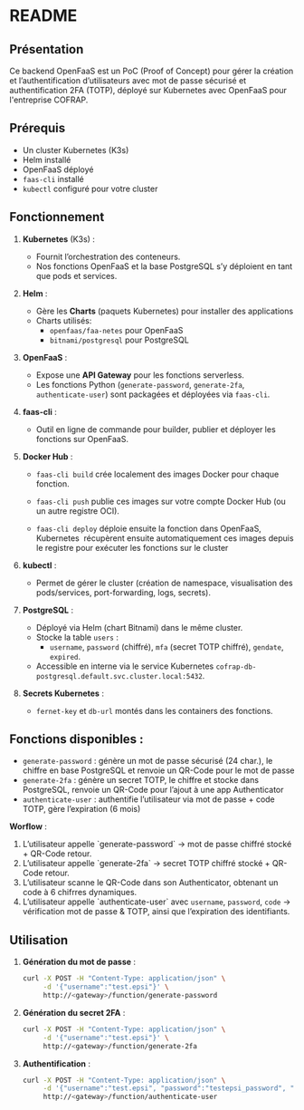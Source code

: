 # README

## Présentation

Ce backend OpenFaaS est un PoC (Proof of Concept) pour gérer la création et l’authentification d’utilisateurs avec mot de passe sécurisé et authentification 2FA (TOTP), déployé sur Kubernetes avec OpenFaaS pour l'entreprise COFRAP.

## Prérequis

- Un cluster Kubernetes (K3s)
- Helm installé
- OpenFaaS déployé
- `faas-cli` installé
- `kubectl` configuré pour votre cluster

## Fonctionnement

1. **Kubernetes** (K3s) :

   - Fournit l’orchestration des conteneurs.
   - Nos fonctions OpenFaaS et la base PostgreSQL s’y déploient en tant que pods et services.

2. **Helm** :

   - Gère les **Charts** (paquets Kubernetes) pour installer des applications
   - Charts utilisés:
     - `openfaas/faa-netes` pour OpenFaaS
     - `bitnami/postgresql` pour PostgreSQL

3. **OpenFaaS** :

   - Expose une **API Gateway** pour  les fonctions serverless.
   - Les fonctions Python (`generate-password`, `generate-2fa`, `authenticate-user`) sont packagées et déployées via `faas-cli`.

4. **faas-cli** :

   - Outil en ligne de commande pour builder, publier et déployer les fonctions sur OpenFaaS.

5. **Docker Hub** :

   - `faas-cli build` crée localement des images Docker pour chaque fonction.

   - `faas-cli push` publie ces images sur votre compte Docker Hub (ou un autre registre OCI).

   - `faas-cli deploy` déploie ensuite la fonction dans OpenFaaS, Kubernetes  récupèrent ensuite automatiquement ces images depuis le registre pour exécuter les fonctions sur le cluster

6. **kubectl** :

   - Permet de gérer le cluster (création de namespace, visualisation des pods/services, port-forwarding, logs, secrets).

7. **PostgreSQL** :

   - Déployé via Helm (chart Bitnami) dans le même cluster.
   - Stocke la table `users` :
     - `username`, `password` (chiffré), `mfa` (secret TOTP chiffré), `gendate`, `expired`.
   - Accessible en interne via le service Kubernetes `cofrap-db-postgresql.default.svc.cluster.local:5432`.

8. **Secrets Kubernetes** :

   - `fernet-key` et `db-url` montés dans les containers des fonctions.

## Fonctions disponibles :

- `generate-password` : génère un mot de passe sécurisé (24 char.), le chiffre en base PostgreSQL et renvoie un QR-Code pour le mot de passe
- `generate-2fa` : génère un secret TOTP, le chiffre et stocke dans PostgreSQL, renvoie un QR-Code pour l’ajout à une app Authenticator
- `authenticate-user` : authentifie l’utilisateur via mot de passe + code TOTP, gère l’expiration (6 mois)

**Worflow** :

   1. L’utilisateur appelle \`generate-password\` → mot de passe chiffré stocké + QR-Code retour.
   2. L’utilisateur appelle \`generate-2fa\` → secret TOTP chiffré stocké + QR-Code retour.
   3. L’utilisateur scanne le QR-Code dans son Authenticator, obtenant un code à 6 chifrres dynamiques.
   4. L’utilisateur appelle \`authenticate-user\` avec `username`, `password`, `code` → vérification mot de passe & TOTP, ainsi que l’expiration des identifiants.

## Utilisation

1. **Génération du mot de passe** :
   ```bash
   curl -X POST -H "Content-Type: application/json" \
        -d '{"username":"test.epsi"}' \
        http://<gateway>/function/generate-password
   ```
2. **Génération du secret 2FA** :
   ```bash
   curl -X POST -H "Content-Type: application/json" \
        -d '{"username":"test.epsi"}' \
        http://<gateway>/function/generate-2fa
   ```
3. **Authentification** :
   ```bash
   curl -X POST -H "Content-Type: application/json" \
        -d '{"username":"test.epsi", "password":"testepsi_password", "code":"testepsi_code"}' \
        http://<gateway>/function/authenticate-user
   ```


